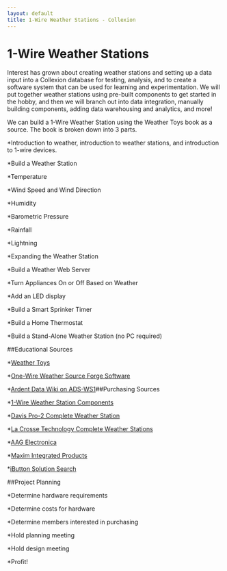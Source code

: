 ```yaml
---
layout: default
title: 1-Wire Weather Stations - Collexion
---
```


# 1-Wire Weather Stations

Interest has grown about creating weather stations and setting up a data input into a Collexion database for testing, analysis, and to create a software system that can be used for learning and experimentation. We will put together weather stations using pre-built components to get started in the hobby, and then we will branch out into data integration, manually building components, adding data warehousing and analytics, and more!

We can build a 1-Wire Weather Station using the Weather Toys book as a source. The book is broken down into 3 parts.

*Introduction to weather, introduction to weather stations, and introduction to 1-wire devices.


*Build a Weather Station

*Temperature


*Wind Speed and Wind Direction


*Humidity


*Barometric Pressure


*Rainfall


*Lightning


*Expanding the Weather Station

*Build a Weather Web Server


*Turn Appliances On or Off Based on Weather


*Add an LED display


*Build a Smart Sprinker Timer


*Build a Home Thermostat


*Build a Stand-Alone Weather Station (no PC required)

##Educational Sources


*[Weather Toys](http://www.weathertoys.net/weathertoys/main.html)


*[One-Wire Weather Source Forge Software](http://oww.sourceforge.net/)


*[Ardent Data Wiki on ADS-WS1](http://wiki.argentdata.com/index.php?title=ADS-WS1)##Purchasing Sources


*[1-Wire Weather Station Components](http://www.hobby-boards.com/catalog/main_page.php)


*[Davis Pro-2 Complete Weather Station](http://www.davisnet.com)


*[La Crosse Technology Complete Weather Stations](http://www.lacrossetechnology.com)


*[AAG Electronica](http://www.aagelectronica.com)


*[Maxim Integrated Products](http://www.maxim-ic.com)


*[iButton Solution Search](http://www.maxim-ic.com/products/ibutton/solutions/product.cfm?ID=269)

##Project Planning


*Determine hardware requirements


*Determine costs for hardware


*Determine members interested in purchasing


*Hold planning meeting


*Hold design meeting


*Profit!